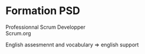 Formation PSD
=============

Professionnal Scrum Developper  
Scrum.org

English assesmennt and vocabulary => english support

## 